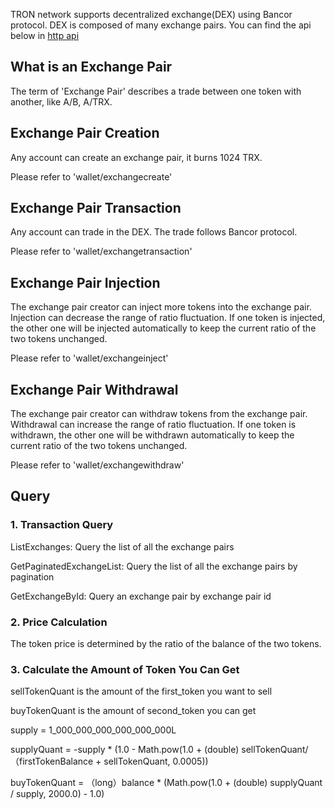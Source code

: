 

TRON network supports decentralized exchange(DEX) using Bancor protocol. DEX is composed of many exchange pairs. You can find the api below in [http api](../../api/http)

## What is an Exchange Pair 
The term of 'Exchange Pair' describes a trade between one token with another, like A/B, A/TRX.  

## Exchange Pair Creation 
Any account can create an exchange pair, it burns 1024 TRX.    

Please refer to 'wallet/exchangecreate'  

## Exchange Pair Transaction 
Any account can trade in the DEX. The trade follows Bancor protocol.   

Please refer to 'wallet/exchangetransaction'  

## Exchange Pair Injection 
The exchange pair creator can inject more tokens into the exchange pair. Injection can decrease the range of ratio fluctuation. If one token is injected, the other one will be injected automatically to keep the current ratio of the two tokens unchanged.  

Please refer to 'wallet/exchangeinject'    
      
## Exchange Pair Withdrawal 
The exchange pair creator can withdraw tokens from the exchange pair. Withdrawal can increase the range of ratio fluctuation. If one token is withdrawn, the other one will be withdrawn automatically to keep the current ratio of the two tokens unchanged.   

Please refer to 'wallet/exchangewithdraw'  
    
## Query 

<h3>1. Transaction Query </h3>

ListExchanges: Query the list of all the exchange pairs    

GetPaginatedExchangeList: Query the list of all the exchange pairs by pagination    

GetExchangeById: Query an exchange pair by exchange pair id     

<h3>2. Price Calculation </h3>
The token price is determined by the ratio of the balance of the two tokens.  

<h3>3. Calculate the Amount of Token You Can Get </h3>

sellTokenQuant is the amount of the first_token you want to sell    

buyTokenQuant is the amount of second_token you can get  

supply = 1_000_000_000_000_000_000L  

supplyQuant = -supply * (1.0 - Math.pow(1.0 + (double) sellTokenQuant/（firstTokenBalance + sellTokenQuant, 0.0005))   

buyTokenQuant = （long）balance * (Math.pow(1.0 + (double) supplyQuant / supply, 2000.0) - 1.0)  

